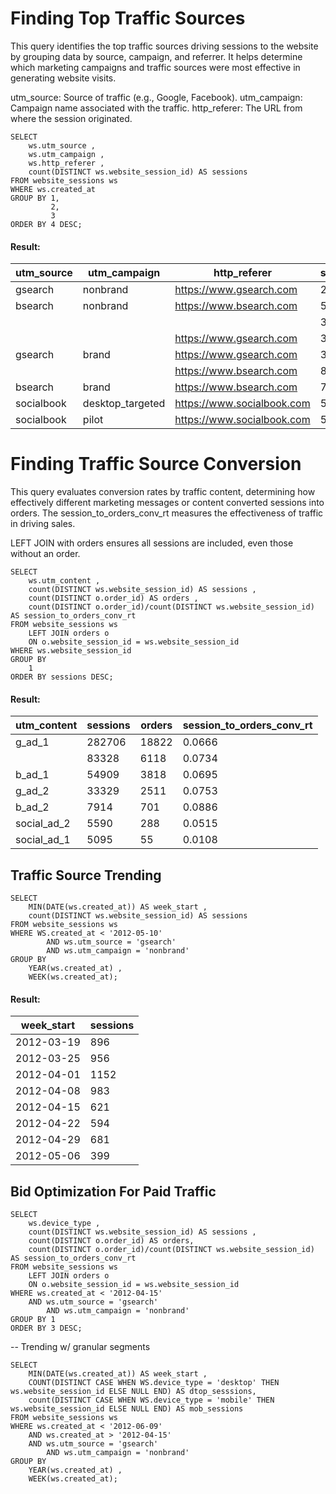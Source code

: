 # Finding Top Traffic Sources
This query identifies the top traffic sources driving sessions to the website by grouping data by source, campaign, and referrer. It helps determine which marketing campaigns and traffic sources were most effective in generating website visits.

utm_source: Source of traffic (e.g., Google, Facebook).
utm_campaign: Campaign name associated with the traffic.
http_referer: The URL from where the session originated.
```MYSQL
SELECT 
	ws.utm_source ,
	ws.utm_campaign ,
	ws.http_referer ,
	count(DISTINCT ws.website_session_id) AS sessions
FROM website_sessions ws
WHERE ws.created_at
GROUP BY 1,
		 2,
		 3
ORDER BY 4 DESC;
```
#### Result:
|utm_source|utm_campaign|http_referer|sessions|
|----------|------------|------------|--------|
|gsearch|nonbrand|https://www.gsearch.com|282706|
|bsearch|nonbrand|https://www.bsearch.com|54909|
||||39917|
|||https://www.gsearch.com|35202|
|gsearch|brand|https://www.gsearch.com|33329|
|||https://www.bsearch.com|8209|
|bsearch|brand|https://www.bsearch.com|7914|
|socialbook|desktop_targeted|https://www.socialbook.com|5590|
|socialbook|pilot|https://www.socialbook.com|5095|


# Finding Traffic Source Conversion
This query evaluates conversion rates by traffic content, determining how effectively different marketing messages or content converted sessions into orders. The session_to_orders_conv_rt measures the effectiveness of traffic in driving sales.

LEFT JOIN with orders ensures all sessions are included, even those without an order.
```MYSQL
SELECT 
	ws.utm_content ,
	count(DISTINCT ws.website_session_id) AS sessions ,
	count(DISTINCT o.order_id) AS orders ,
	count(DISTINCT o.order_id)/count(DISTINCT ws.website_session_id) AS session_to_orders_conv_rt
FROM website_sessions ws 
	LEFT JOIN orders o 
	ON o.website_session_id = ws.website_session_id
WHERE ws.website_session_id
GROUP BY 
	1
ORDER BY sessions DESC;
```
#### Result:
|utm_content|sessions|orders|session_to_orders_conv_rt|
|-----------|--------|------|-------------------------|
|g_ad_1|282706|18822|0.0666|
||83328|6118|0.0734|
|b_ad_1|54909|3818|0.0695|
|g_ad_2|33329|2511|0.0753|
|b_ad_2|7914|701|0.0886|
|social_ad_2|5590|288|0.0515|
|social_ad_1|5095|55|0.0108|

## Traffic Source Trending
```MYSQL
SELECT 
	MIN(DATE(ws.created_at)) AS week_start , 
	count(DISTINCT ws.website_session_id) AS sessions
FROM website_sessions ws 
WHERE WS.created_at < '2012-05-10'
		AND ws.utm_source = 'gsearch'
		AND ws.utm_campaign = 'nonbrand'
GROUP BY 
	YEAR(ws.created_at) ,
	WEEK(ws.created_at);
```
#### Result:
|week_start|sessions|
|----------|--------|
|2012-03-19|896|
|2012-03-25|956|
|2012-04-01|1152|
|2012-04-08|983|
|2012-04-15|621|
|2012-04-22|594|
|2012-04-29|681|
|2012-05-06|399|

## Bid Optimization For Paid Traffic
```MYSQL
SELECT
	ws.device_type ,
	count(DISTINCT ws.website_session_id) AS sessions ,
	count(DISTINCT o.order_id) AS orders,
	count(DISTINCT o.order_id)/count(DISTINCT ws.website_session_id) AS session_to_orders_conv_rt
FROM website_sessions ws 
	LEFT JOIN orders o 
	ON o.website_session_id = ws.website_session_id
WHERE ws.created_at < '2012-04-15'
	AND ws.utm_source = 'gsearch'
		AND ws.utm_campaign = 'nonbrand'
GROUP BY 1
ORDER BY 3 DESC;
```
-- Trending w/ granular segments
```MYSQL
SELECT 
	MIN(DATE(ws.created_at)) AS week_start ,
	COUNT(DISTINCT CASE WHEN WS.device_type = 'desktop' THEN ws.website_session_id ELSE NULL END) AS dtop_sesssions,
	count(DISTINCT CASE WHEN WS.device_type = 'mobile' THEN ws.website_session_id ELSE NULL END) AS mob_sessions
FROM website_sessions ws 
WHERE ws.created_at < '2012-06-09'
	AND ws.created_at > '2012-04-15'
	AND ws.utm_source = 'gsearch'
		AND ws.utm_campaign = 'nonbrand'
GROUP BY 
	YEAR(ws.created_at) ,
	WEEK(ws.created_at);
```
